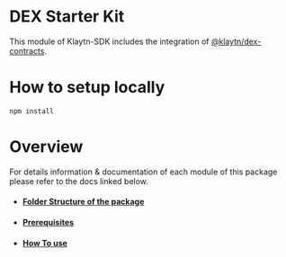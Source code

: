 # DEX Starter Kit
This module of Klaytn-SDK includes the integration of [@klaytn/dex-contracts](https://github.com/klaytn/klaytn-dex-contracts).

# How to setup locally
 `npm install`

# Overview
For details information & documentation of each module of this package please refer to the docs linked below.
- #### [Folder Structure of the package](https://github.com/klaytn/klaytn-developer-sdk/blob/main/packages/dexs-starter-kit/docs/FolderStructure.md)
- #### [Prerequisites](https://github.com/klaytn/klaytn-developer-sdk/blob/main/packages/dexs-starter-kit/docs/Prerequisites.md)
- #### [How To use](https://github.com/klaytn/klaytn-developer-sdk/blob/main/packages/dexs-starter-kit/docs/HowToUse.md)

